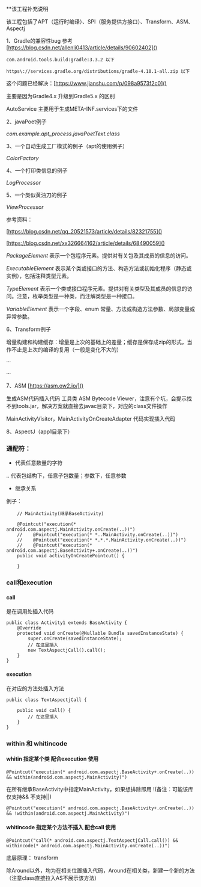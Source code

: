 **该工程补充说明

该工程包括了APT（运行时编译）、SPI（服务提供方接口）、Transform、ASM、Aspectj

1、Gradle的兼容性bug 参考
[https://blog.csdn.net/allenli0413/article/details/90602402]()

`com.android.tools.build:gradle:3.3.2 以下`

`https\://services.gradle.org/distributions/gradle-4.10.1-all.zip 以下`

这个问题已经解决：[https://www.jianshu.com/p/098a9573f2c0]()

主要是因为Gradle4.x 升级到Gradle5.x 的区别

AutoService 主要用于生成META-INF.services下的文件

2、javaPoet例子

*com.example.apt_process.javaPoetText.class*

3、一个自动生成工厂模式的例子（apt的使用例子）

*ColorFactory*

4、一个打印类信息的例子 

*LogProcessor*

5、一个类似黄油刀的例子

*ViewProcessor*

参考资料：

[https://blog.csdn.net/qq_20521573/article/details/82321755]()

[https://blog.csdn.net/xx326664162/article/details/68490059]()

*PackageElement* 表示一个包程序元素。提供对有关包及其成员的信息的访问。

*ExecutableElement*  表示某个类或接口的方法、构造方法或初始化程序（静态或实例），包括注释类型元素。

*TypeElement*  表示一个类或接口程序元素。提供对有关类型及其成员的信息的访问。注意，枚举类型是一种类，而注解类型是一种接口。

*VariableElement*  表示一个字段、enum 常量、方法或构造方法参数、局部变量或异常参数。

6、Transform例子

增量构建和构建缓存：增量是上次的基础上的差量；缓存是保存成zip的形式，当作不止是上次的编译的复用（一般是变化不大的）

···

···

7、ASM [https://asm.ow2.io/]()

生成ASM代码插入代码 工具类 ASM Bytecode Viewer，注意有个坑，会提示找不到tools.jar，解决方案就直接去javac目录下，对应的class文件操作

MainActivityVisitor，MainActivityOnCreateAdapter 代码实现插入代码

8、AspectJ（app1目录下）

### 通配符：

* 代表任意数量的字符

.. 代表包结构下，任意子包数量；参数下，任意参数

+ 继承关系

例子：
```
    // MainActivity(继承BaseActivity)

    @Pointcut("execution(* android.com.aspectj.MainActivity.onCreate(..))")
    //    @Pointcut("execution(* *..MainActivity.onCreate(..))")
    //    @Pointcut("execution(* *.*.*.MainActivity.onCreate(..))")
    //    @Pointcut("execution(* android.com.aspectj.BaseActivity+.onCreate(..))")
    public void activityOnCreatePointcut() {

    }
```

### call和execution

#### call

是在调用处插入代码

```
public class Activity1 extends BaseActivity {
    @Override
    protected void onCreate(@Nullable Bundle savedInstanceState) {
        super.onCreate(savedInstanceState);
        // 在这里插入
        new TextAspectjCall().call();
    }
}
```

#### execution

在对应的方法处插入方法

```
public class TextAspectjCall {

    public void call() {
        // 在这里插入
    }
}
```

### within 和 whitincode

#### whitin 指定某个类 配合execution 使用

```
@Pointcut("execution(* android.com.aspectj.BaseActivity+.onCreate(..)) && within(android.com.aspectj.MainActivity)")
```

在所有继承BaseActivity中指定MainActivity，如果想排除即用 !(备注：可能该库仅支持&& 不支持||)

```
@Pointcut("execution(* android.com.aspectj.BaseActivity+.onCreate(..)) && !within(android.com.aspectj.MainActivity)")
```

#### whitincode 指定某个方法不插入 配合call 使用

```
@Pointcut("call(* android.com.aspectj.TextAspectjCall.call()) && withincode(* android.com.aspectj.MainActivity.onCreate(..))")
```

底层原理： transform

除Around以外，均为在相关位置插入代码，Around在相关类，新建一个新的方法（注意class直接拉入AS不展示该方法）